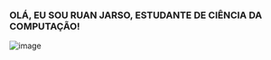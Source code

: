 ### OLÁ, EU SOU RUAN JARSO, ESTUDANTE DE CIÊNCIA DA COMPUTAÇÃO! 

![image](https://user-images.githubusercontent.com/105135491/193430638-53aca89b-7b30-43d7-9736-221be9c34a19.png)
